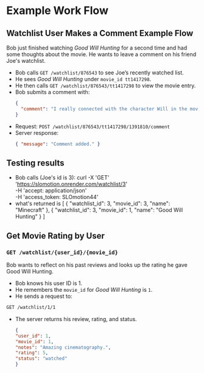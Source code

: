 # Example Work Flow 
## Watchlist User Makes a Comment Example Flow
Bob just finished watching *Good Will Hunting* for a second time and had some thoughts about the movie. He wants to leave a comment on his friend Joe's watchlist.

- Bob calls `GET /watchlist/876543` to see Joe’s recently watched list.
- He sees *Good Will Hunting* under `movie_id tt1417298`.
- He then calls `GET /watchlist/876543/tt1417298` to view the movie entry.
- Bob submits a comment with:
  ```json
  {
    "comment": "I really connected with the character Will in the movie."
  }
  ```
- Request: `POST /watchlist/876543/tt1417298/1391810/comment`
- Server response:
  ```json
  { "message": "Comment added." }
  ```
## Testing results
- Bob calls (Joe's id is 3):
  curl -X 'GET' \
  'https://slomotion.onrender.com/watchlist/3' \
  -H 'accept: application/json' \
  -H 'access_token: SLOmotion44'
- what's returned is
  [
  {
    "watchlist_id": 3,
    "movie_id": 3,
    "name": "Minecraft"
  },
  {
    "watchlist_id": 3,
    "movie_id": 1,
    "name": "Good Will Hunting"
  }
]

## Get Movie Rating by User

### `GET /watchlist/{user_id}/{movie_id}`
Bob wants to reflect on his past reviews and looks up the rating he gave Good Will Hunting.

- Bob knows his user ID is 1.
- He remembers the `movie_id` for *Good Will Hunting* is `1`.
- He sends a request to:
```bash
GET /watchlist/1/1
```
- The server returns his review, rating, and status.
  ```json
  {
  "user_id": 1,
  "movie_id": 1,
  "notes": "Amazing cinematography.",
  "rating": 5,
  "status": "watched"
  }
  ```
  

